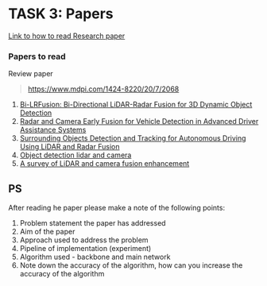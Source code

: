 # TASK 3: Papers
[Link to how to read Research paper](https://saiamrit.github.io/technical-blog/research/reading_papers/2021/07/31/read-papers.html)

### Papers to read

Review paper
> https://www.mdpi.com/1424-8220/20/7/2068

1. [Bi-LRFusion: Bi-Directional LiDAR-Radar Fusion for 3D Dynamic Object Detection](papers/Wang_Bi-LRFusion_Bi-Directional_LiDAR-Radar_Fusion_for_3D_Dynamic_Object_Detection_CVPR_2023_paper.pdf)
2. [Radar and Camera Early Fusion for Vehicle Detection in Advanced Driver Assistance Systems](papers/Radar%20and%20Camera%20Early%20Fusion%20for%20Vehicle%20Detection%20in%20Advanced%20Driver%20Assistance%20Systems.pdf)
3. [Surrounding Objects Detection and Tracking for Autonomous Driving Using LiDAR and Radar Fusion](papers/s10033-021-00630-y.pdf)
4. [Object detection lidar and camera](papers/Fusion%20of%203D%20LIDAR%20and%20Camera%20Data%20for%20Object%20Detection%20in%20Autono%20(1).pdf)
5. [A survey of LiDAR and camera fusion enhancement](papers/1-s2.0-S1877050921005767-main.pdf)

## PS
After reading he paper please make a note of the following points:
1. Problem statement the paper has addressed
2. Aim of the paper
3. Approach used to address the problem
4. Pipeline of implementation (experiment)
5. Algorithm used - backbone and main network 
6. Note down the accuracy of the algorithm, how can you increase the accuracy of the algorithm
